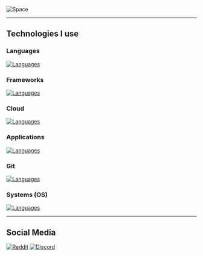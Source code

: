 ![Space](https://c.tenor.com/WuOwfnsLcfYAAAAC/star-wars-obi-wan-kenobi.gif)

---

## Technologies I use

### Languages
[![Languages](https://skillicons.dev/icons?i=js,ts,html,php,css,bash,c,cs,cpp,dart,go,py,java,kotlin,groovy,gradle,maven,latex,md)](https://skillicons.dev)

### Frameworks
[![Languages](https://skillicons.dev/icons?i=arduino,raspberrypi,bootstrap,dotnet,flutter,hibernate,selenium,tensorflow)](https://skillicons.dev)

### Cloud
[![Languages](https://skillicons.dev/icons?i=cloudflare,docker,kubernetes,mysql,postgres,redis,nginx,nodejs)](https://skillicons.dev)

### Applications
[![Languages](https://skillicons.dev/icons?i=blender,eclipse,idea,vim,visualstudio,vscode,cloudflare,figma)](https://skillicons.dev)

### Git
[![Languages](https://skillicons.dev/icons?i=git,github,githubactions,gitlab)](https://skillicons.dev)

### Systems (OS)
[![Languages](https://skillicons.dev/icons?i=linux,openshift,bsd)](https://skillicons.dev)

---

## Social Media

[![Reddit](https://img.shields.io/reddit/user-karma/combined/max-mielchen?label=Reddit%20u%2Fmax-mielchen&style=social)](https://www.reddit.com/user/max-mielchen)
[![Discord](https://img.shields.io/badge/Discord-Max%20Mielchen%231748-%23404eed)](https://discord.com/users/1060943403837300847)

